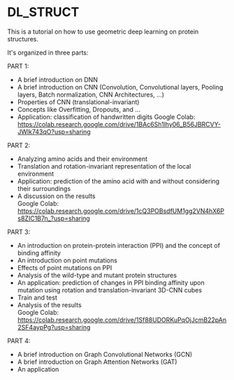 # DL_STRUCT
This is a tutorial on how to use geometric deep learning on protein structures.

It's organized in three parts:

PART 1:
- A brief introduction on DNN
- A brief introduction on CNN (Convolution, Convolutional layers, Pooling layers, Batch normalization, CNN Architectures, ...)
- Properties of CNN (translational-invariant)
- Concepts like Overfitting, Dropouts, and ...
- Application: classification of handwritten digits
Google Colab:<br>
https://colab.research.google.com/drive/1BAc6Sh1lhy06_B56JBRCVY-JWlk743qO?usp=sharing


PART 2:
- Analyzing amino acids and their environment
- Translation and rotation-invariant representation of the local environment
- Application: prediction of the amino acid with and without considering their surroundings
- A discussion on the results<br>
Google Colab:<br>
https://colab.research.google.com/drive/1cQ3POBsdfUM1gg2VN4hX6Ps8ZIC1B7n_?usp=sharing

PART 3:
- An introduction on protein-protein interaction (PPI) and the concept of binding affinity
- An introduction on point mutations
- Effects of point mutations on PPI
- Analysis of the wild-type and mutant protein structures 
- An application: prediction of changes in PPI binding affinity upon mutation using rotation and translation-invariant 3D-CNN cubes
- Train and test
- Analysis of the results<br>
Google Colab:<br>
https://colab.research.google.com/drive/1Sf88UDORKuPqOjJcmB22pAn2SF4aypPg?usp=sharing

PART 4:
- A brief introduction on Graph Convolutional Networks (GCN)
- A brief introduction on Graph Attention Networks (GAT)
- An application

